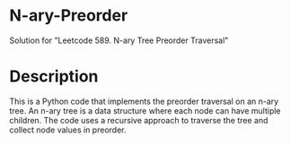 # N-ary-Preorder
Solution for "Leetcode 589. N-ary Tree Preorder Traversal"

# Description

This is a Python code that implements the preorder traversal on an n-ary tree. An n-ary tree is a data structure where each node can have multiple children. The code uses a recursive approach to traverse the tree and collect node values in preorder.
